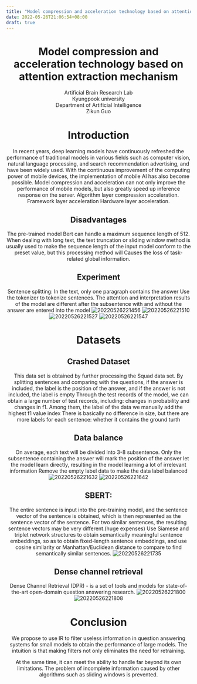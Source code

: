 ```yaml
---
title: "Model compression and acceleration technology based on attention extraction mechanism"
date: 2022-05-26T21:06:54+08:00
draft: true
---
```

<h1 align = "center">Model compression and acceleration technology based on attention extraction mechanism
</h1>
<center>Artificial Brain Research Lab<center/>
<center>Kyungpook university<center/>
<center>Department of Artificial Intelligence<center/>
<center>Zikun Guo<center/>

# Introduction

In recent years, deep learning models have continuously refreshed the performance of traditional models in various fields such as computer vision, natural language processing, and search recommendation advertising, and have been widely used. With the continuous improvement of the computing power of mobile devices, the implementation of mobile AI has also become possible.
Model compression and acceleration can not only improve the performance of mobile models, but also greatly speed up inference response on the server.
Algorithm layer compression acceleration.
Framework layer acceleration
Hardware layer acceleration.

## Disadvantages
The pre-trained model Bert can handle a maximum sequence length of 512. 
When dealing with long text, the text truncation or sliding window method is usually used to make the sequence length of the input model conform to the preset value, but this processing method will Causes the loss of task-related global information.

## Experiment

Sentence splitting:
In the text, only one paragraph contains the answer
Use the tokenizer to tokenize sentences.
The attention and interpretation results of the model are different after the subsentence with and without the answer are entered into the model
![20220526221456](https://raw.githubusercontent.com/Gzk738/vps_picgo/master/images/20220526221456.png)
![20220526221510](https://raw.githubusercontent.com/Gzk738/vps_picgo/master/images/20220526221510.png)
![20220526221527](https://raw.githubusercontent.com/Gzk738/vps_picgo/master/images/20220526221527.png)
![20220526221547](https://raw.githubusercontent.com/Gzk738/vps_picgo/master/images/20220526221547.png)
 
# Datasets

## Crashed Dataset
This data set is obtained by further processing the Squad data set. By splitting sentences and comparing with the questions, if the answer is included, the label is the position of the answer, and if the answer is not included, the label is empty
Through the test records of the model, we can obtain a large number of test records, including: changes in probability and changes in f1. Among them, the label of the data we manually add the highest f1 value index
There is basically no difference in size, but there are more labels for each sentence: whether it contains the ground turth

## Data balance
On average, each text will be divided into 3-8 subsentence.
Only the subsentence containing the answer will mark the position of the answer
let the model learn directly, resulting in the model learning a lot of irrelevant information
Remove the empty label data to make the data label balanced
![20220526221632](https://raw.githubusercontent.com/Gzk738/vps_picgo/master/images/20220526221632.png)
![20220526221642](https://raw.githubusercontent.com/Gzk738/vps_picgo/master/images/20220526221642.png)

## SBERT:
The entire sentence is input into the pre-training model, and the sentence vector of the sentence is obtained, which is then represented as the sentence vector of the sentence.
For two similar sentences, the resulting sentence vectors may be very different.(huge expenses)
Use Siamese and triplet network structures to obtain semantically meaningful sentence embeddings, so as to obtain fixed-length sentence embeddings, and use cosine similarity or Manhattan/Euclidean distance to compare to find semantically similar sentences.
![20220526221735](https://raw.githubusercontent.com/Gzk738/vps_picgo/master/images/20220526221735.png)

## Dense channel retrieval
Dense Channel Retrieval (DPR) - is a set of tools and models for state-of-the-art open-domain question answering research.
![20220526221800](https://raw.githubusercontent.com/Gzk738/vps_picgo/master/images/20220526221800.png)
![20220526221808](https://raw.githubusercontent.com/Gzk738/vps_picgo/master/images/20220526221808.png)

# Conclusion
We propose to use IR to filter useless information in question answering systems for small models to obtain the performance of large models. The intuition is that making filters not only eliminates the need for retraining.

At the same time, it can meet the ability to handle far beyond its own limitations. The problem of incomplete information caused by other algorithms such as sliding windows is prevented.